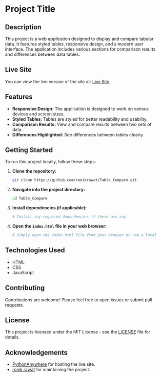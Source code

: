 # Project Title

## Description

This project is a web application designed to display and compare tabular data. It features styled tables, responsive design, and a modern user interface. The application includes various sections for comparison results and differences between data tables.

## Live Site

You can view the live version of the site at: [Live Site](https://testbug17.pythonanywhere.com/)

## Features

- **Responsive Design:** The application is designed to work on various devices and screen sizes.
- **Styled Tables:** Tables are styled for better readability and usability.
- **Comparison Results:** View and compare results between two sets of data.
- **Differences Highlighted:** See differences between tables clearly.

## Getting Started

To run this project locally, follow these steps:

1. **Clone the repository:**
    ```bash
    git clone https://github.com/ronikrawat/Table_Compare.git
    ```

2. **Navigate into the project directory:**
    ```bash
    cd Table_Compare
    ```

3. **Install dependencies (if applicable):**
    ```bash
    # Install any required dependencies if there are any
    ```

4. **Open the `index.html` file in your web browser:**
    ```bash
    # Simply open the index.html file from your browser or use a local server.
    ```

## Technologies Used

- HTML
- CSS
- JavaScript

## Contributing

Contributions are welcome! Please feel free to open issues or submit pull requests.

## License

This project is licensed under the MIT License - see the [LICENSE](LICENSE) file for details.

## Acknowledgements

- [PythonAnywhere](https://www.pythonanywhere.com/) for hosting the live site.
- [ronik rawat](https://github.com/ronikrawat) for maintaining the project.

